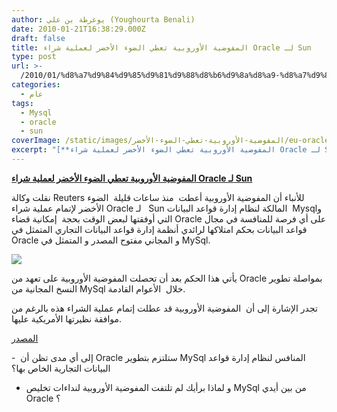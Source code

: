```yaml
---
author: يوغرطة بن علي (Youghourta Benali)
date: 2010-01-21T16:38:29.000Z
draft: false
title: المفوضية الأوروبية تعطي الضوء الأخضر لعملية شراء Oracle لـ Sun
type: post
url: >-
  /2010/01/%d8%a7%d9%84%d9%85%d9%81%d9%88%d8%b6%d9%8a%d8%a9-%d8%a7%d9%84%d8%a3%d9%88%d8%b1%d9%88%d8%a8%d9%8a%d8%a9-%d8%aa%d8%b9%d8%b7%d9%8a-%d8%a7%d9%84%d8%b6%d9%88%d8%a1-%d8%a7%d9%84%d8%a3%d8%ae%d8%b6%d8%b1/
categories:
  - عام
tags:
  - Mysql
  - oracle
  - sun
coverImage: /static/images/المفوضية-الأوروبية-تعطي-الضوء-الأخضر/eu-oracle-sun.jpg
excerpt: "[**المفوضية الأوروبية تعطي الضوء الأخضر لعملية شراء Oracle لـ Sun**](https://www.it-scoop.com/2010/01/%d8%a7%d9%84%d9%85%d9%81%d9%88%d8%b6%d9%8a%d8%a9-%d8%a7%d9%84%d8%a3%d9%88%d8%b1%d9%88%d8%a8%d9%8a%d8%a9-%d8%aa%d8%b9%d8%b7%d9%8a-%d8%a7%d9%84%d8%b6%d9%88%d8%a1-%d8%a7%d9%84%d8%a3%d8%ae%d8%b6%d8%b1/)\n\nنقلت وكالة Reuters للأنباء أن المفوضية الأوروبية أعطت \_منذ ساعات قليلة \_الضوء الأخضر لإتمام عملية شراء Oracle لـ \_\_Sun المالكة لنظام إدارة قواعد البيانات \_Mysqlو التي أوفقتها لبعض الوقت بحجة\_ إمكانية"
---
```

[**المفوضية الأوروبية تعطي الضوء الأخضر لعملية شراء Oracle لـ Sun**](https://www.it-scoop.com/2010/01/%d8%a7%d9%84%d9%85%d9%81%d9%88%d8%b6%d9%8a%d8%a9-%d8%a7%d9%84%d8%a3%d9%88%d8%b1%d9%88%d8%a8%d9%8a%d8%a9-%d8%aa%d8%b9%d8%b7%d9%8a-%d8%a7%d9%84%d8%b6%d9%88%d8%a1-%d8%a7%d9%84%d8%a3%d8%ae%d8%b6%d8%b1/)

نقلت وكالة Reuters للأنباء أن المفوضية الأوروبية أعطت  منذ ساعات قليلة  الضوء الأخضر لإتمام عملية شراء Oracle لـ   Sun المالكة لنظام إدارة قواعد البيانات  Mysqlو التي أوفقتها لبعض الوقت بحجة  إمكانية قضاء Oracle على أي فرصة للمنافسة في مجال قواعد البيانات بحكم امتلاكها لرائدي أنظمة إدارة قواعد البيانات التجاري المتمثل في Oracle و المجاني مفتوح المصدر و المتمثل في MySql.

![](/static/images/المفوضية-الأوروبية-تعطي-الضوء-الأخضر/eu-oracle-sun.jpg)

يأتي هذا الحكم بعد أن تحصلت المفوضية الأوروبية على تعهد من Oracle بمواصلة تطوير النسخ المجانية من MySql خلال  الأعوام القادمة.

تجدر الإشارة إلى أن  المفوضية الأوروبية قد عطلت إتمام عملية الشراء هذه بالرغم من موافقة نظيرتها الأمريكية عليها.

[المصدر](http://fr.reuters.com/article/frEuroRpt/idFRLDE60K18W20100121)

\-  إلى أي مدى تظن أن Oracle ستلتزم بتطوير MySql المنافس لنظام إدارة قواعد البيانات التجارية الخاص بها؟

-   و لماذا برأيك لم تلتفت المفوضية الأوروبية لنداءات تخليص MySql من بين أيدي Oracle ؟
